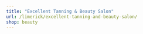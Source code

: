 ```yaml
---
title: "Excellent Tanning & Beauty Salon"
url: /limerick/excellent-tanning-and-beauty-salon/
shop: beauty
---
```

